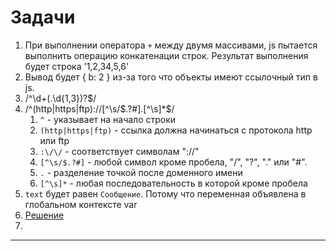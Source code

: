 # Задачи

1) При выполнении оператора `+` между двумя массивами, js пытается выполнить операцию конкатенации строк.
Результат выполнения будет строка '1,2,34,5,6'
2) Вывод будет { b: 2 } из-за того что объекты имеют ссылочный тип в js.
3) /^\d+(\.\d{1,3})?$/
4) /^(http|https|ftp):\/\/[^\s/$.?#].[^\s]*$/ 
   1) `^` - указывает на начало строки
   2) `(http|https|ftp)` - ссылка должна начинаться с протокола http или ftp
   3) `:\/\/` - соответствует символам "://"
   4) `[^\s/$.?#]` - любой символ кроме пробела, "/", "?", "." или "#".
   5) `.` - разделение точкой после доменного имени
   6) `[^\s]*` - любая последовательность в которой кроме пробела
5) `text` будет равен `Сообщение`. Потому что переменная объявлена в глобальном контексте var
6) [Решение](https://github.com/panchopensmart/vueStore/blob/main/task6.js)
7) 
<hr>
